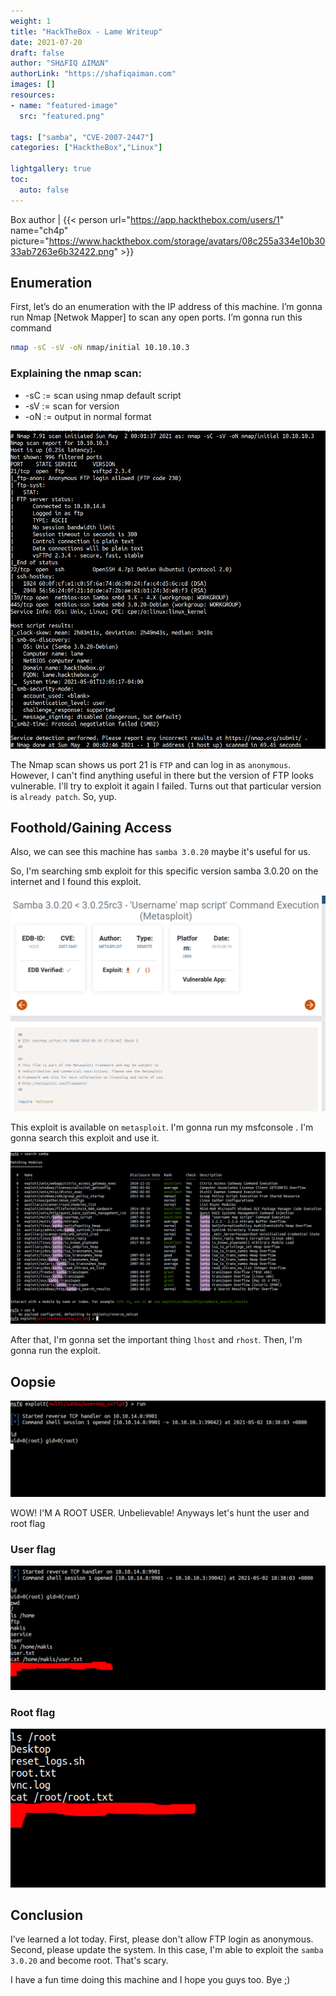 ```yaml
---
weight: 1
title: "HackTheBox - Lame Writeup"
date: 2021-07-20
draft: false
author: "SH∆FIQ ∆IM∆N"
authorLink: "https://shafiqaiman.com"
images: []
resources:
- name: "featured-image"
  src: "featured.png"

tags: ["samba", "CVE-2007-2447"]
categories: ["HacktheBox","Linux"]

lightgallery: true
toc:
  auto: false
---
```


Box author | {{< person url="https://app.hackthebox.com/users/1" name="ch4p" picture="https://www.hackthebox.com/storage/avatars/08c255a334e10b3033ab7263e6b32422.png" >}}

<!--more-->

## Enumeration

First, let’s do an enumeration with the IP address of this machine. I’m gonna run Nmap [Netwok Mapper] to scan any open ports. I’m gonna run this command

```bash
nmap -sC -sV -oN nmap/initial 10.10.10.3
```
### Explaining the nmap scan:
* -sC	:= scan using nmap default script
* -sV	:= scan for version
* -oN := output in normal format

![nmap initial scan](2.png "nmap initial scan")

The Nmap scan shows us port 21 is `FTP` and can log in as `anonymous`. However, I can't find anything useful in there but the version of FTP looks vulnerable. I'll try to exploit it again I failed. Turns out that particular version is `already patch`. So, yup.

## Foothold/Gaining Access

Also, we can see this machine has `samba 3.0.20` maybe it's useful for us.

So, I'm searching smb exploit for this specific version samba 3.0.20 on the internet and I found this exploit.

![found samba exploit](3.png "found samba exploit")

This exploit is available on `metasploit`. I'm gonna run my msfconsole . I'm gonna search this exploit and use it.

![select exploit from metasploit](4.png "select exploit from metasploit")

After that, I'm gonna set the important thing `lhost` and `rhost`. Then, I'm gonna run the exploit.

## Oopsie

![shell as root](5.png "shell as root")

WOW! I'M A ROOT USER. Unbelievable! Anyways let's hunt the user and root flag

### User flag

![user flag](6.png "user flag")

### Root flag

![root flag](7.png "root flag")

## Conclusion

I’ve learned a lot today. First, please don't allow FTP login as anonymous. Second, please update the system. In this case, I'm able to exploit the `samba 3.0.20` and become root. That's scary.

I have a fun time doing this machine and I hope you guys too. Bye ;)